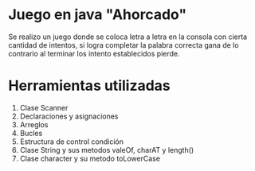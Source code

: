 # Juego en java "Ahorcado"

Se realizo un juego donde se coloca letra a letra en la consola con cierta cantidad de intentos, si logra completar la palabra correcta gana de lo contrario al terminar los intento establecidos pierde.
# Herramientas utilizadas
1. Clase Scanner 
2. Declaraciones y asignaciones
3. Arreglos
4. Bucles
5. Estructura de control condición
6. Clase String y sus metodos valeOf, charAT y length()
7. Clase character y su metodo toLowerCase